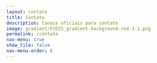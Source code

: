 ```yaml
---
layout: contato
title: Contato
description: Canais oficiais para contato
image: gradient/FCD25_gradient-background-red-3-1.png
permalink: /contato
nav-menu: true
show_tile: false
nav-menu-order: 6
---
```

